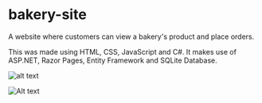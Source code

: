 # bakery-site
A website where customers can view a bakery's product and place orders.


This was made using HTML, CSS, JavaScript and C#. It makes use of ASP.NET, Razor Pages, Entity Framework and SQLite Database.


![alt text](https://github.com/Terakonta/bakery-site/tree/main/bakery-images/main.png?raw=true)

<img src="https://github.com/Terakonta/bakery-site/tree/main/bakery-images/main.png" alt="Alt text" title="Optional title">


